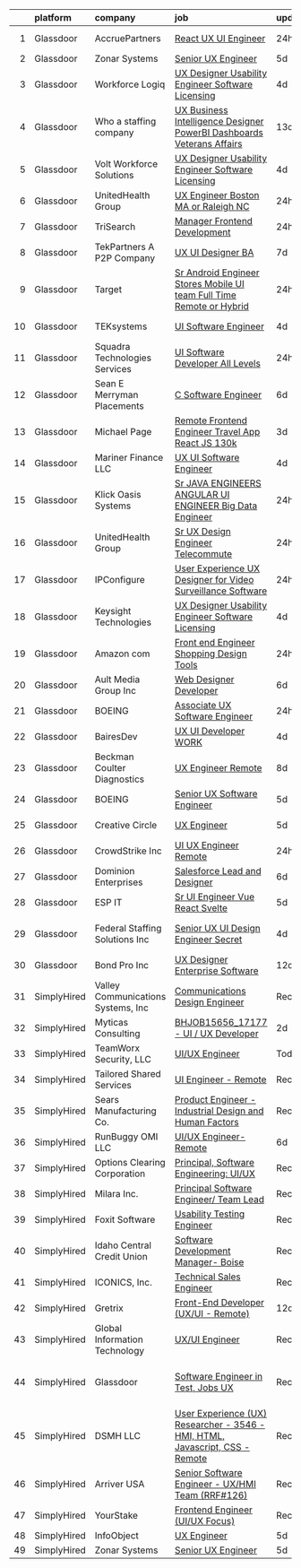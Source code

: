 

|    | platform    | company                            | job                                                                                                                                                                                                                                                                                                                                                                                                                                                                                                                                                                                                                                                                                                                                                                                                                                                                                                                                                                                                                                                                                                                                                                                                                                                                                                                                                                                                                                                                        | update_time   | location                       |
|---:|:------------|:-----------------------------------|:---------------------------------------------------------------------------------------------------------------------------------------------------------------------------------------------------------------------------------------------------------------------------------------------------------------------------------------------------------------------------------------------------------------------------------------------------------------------------------------------------------------------------------------------------------------------------------------------------------------------------------------------------------------------------------------------------------------------------------------------------------------------------------------------------------------------------------------------------------------------------------------------------------------------------------------------------------------------------------------------------------------------------------------------------------------------------------------------------------------------------------------------------------------------------------------------------------------------------------------------------------------------------------------------------------------------------------------------------------------------------------------------------------------------------------------------------------------------------|:--------------|:-------------------------------|
|  1 | Glassdoor   | AccruePartners                     | [React   UX UI Engineer](https://www.glassdoor.com/partner/jobListing.htm?pos=104&ao=1110586&s=58&guid=00000181d2485147b26e8cd9f1ae81bf&src=GD_JOB_AD&t=SR&vt=w&cs=1_b9f0f379&cb=1657090364141&jobListingId=1007985282563&cpc=8C58C94241DEAF58&jrtk=3-0-1g794gkcjk60k801-1g794gkcvihkm800-c7f2511d02a8e990--6NYlbfkN0Cmq1pj5Dwku4j-j-jMxiR3p8DjIx5wPgrGZP7N5_dynGcPrp9S6jFT9rQaxa2Xft6GUuy92D0CzLyqwDPCIVEje2pman4a1FmrxIlkiSNvD5sYMk1Txl9CvFzm87vXYu3MMUFbY4vvAJ398-MPCSxIQtg1p7Li_S655TY2QP1erEC1-xu9q1O7XFiqZKJJ8ZxpPXYflcLhwRHB5XeWq_0wK9jBnBEmXdtt4q0_ErK53KS4TLgx4Jl5szAvpkVrFOykUhe0KTMoHE_w4w0n8UakJCnIo4zXtqp6AQZJFvZFpTcWY572cfEioabOR74r6H45_AzHqlruyCRFu-6Pr-ekgAXy_BxTMz7-yQR6hOUCa-Vp9Gk1J950OSg8M8WNWTEv9UGs5nomEc71M4QqDR1V1lXwUandISTK0zyTERukBQuhDBtrHX1R9d8ehoECLigVYXOPwhvTleheLsPcxNeh5L91JezjFKs2ijfiU45ucj0f9CT85tuyknkVemI3J8dfn2O_9Mfp4w%3D%3D)                                                                                                                                                                                                                                                                                                                                                                                                                                                                                                                                                                                                   | 24h           | Charlotte, NC                  |
|  2 | Glassdoor   | Zonar Systems                      | [Senior UX Engineer](https://www.glassdoor.com/partner/jobListing.htm?pos=101&ao=1110586&s=58&guid=00000181d2485147b26e8cd9f1ae81bf&src=GD_JOB_AD&t=SR&vt=w&ea=1&cs=1_7ad87128&cb=1657090364140&jobListingId=1007975203958&cpc=BA0389DF0AA470B3&jrtk=3-0-1g794gkcjk60k801-1g794gkcvihkm800-8df7061e36efcb74--6NYlbfkN0Dd-xeNrvTnw9TZw2thXhmUPe8rQYLDJvUYVtRQ9e31VKpt_AXRJbTNczdkDH3FuvpM0KCTnu8be9UhVgYUPpdfc5Z1nsYAvUC8yfTrPxTGmbyOVJY4x9kJRTVMXnaQXUyECq5ybvJ0BaPXzhkGbwxd20UvF1FpDEFioWie4wB2ruHr04kNbnUnfxh6H2Pd1682fi-fMdzH2yd7s3qUC8oN5nmjFwv7XOfiEj0G60qfourGwmUglRtbv4FTkOkqVnts1QxzcCshXb1nLYYmKX7N-VcCDeCDhHzKzptXW9yhz60WAzpRIUmCmnt5XyIlW7eZBO9qfGZZ_sjMqM2IflTKSSJ7cLBFPM3K3yGVlMBUQlGwQJ6S6Jt2yJS0DD5T1u0bhHKXTV-x7inNpUD3-I6jv3146Buea6-Bz_fxD4LH3qVWCuKN7gGKGlRYF_ZHHng2VBIk-d_C7QRn1SYbuB_k5ZIp3NE0XqldzlY3GyPddINCa9WgAo_xsPDjap0alkLSKDXRfPSjrA%3D%3D)                                                                                                                                                                                                                                                                                                                                                                                                                                                                                                                                                                                                  | 5d            | Seattle, WA                    |
|  3 | Glassdoor   | Workforce Logiq                    | [UX Designer  Usability Engineer  Software Licensing ](https://www.glassdoor.com/partner/jobListing.htm?pos=124&ao=1110586&s=58&guid=00000181d2485147b26e8cd9f1ae81bf&src=GD_JOB_AD&t=SR&vt=w&cs=1_e872178a&cb=1657090364144&jobListingId=1007976463416&cpc=654405A9B1E0A9F5&jrtk=3-0-1g794gkcjk60k801-1g794gkcvihkm800-123a5045edd3c014--6NYlbfkN0BhgsxSwl5lo7QzTbtXQkwPrIx61OQPxpk1VFOKOTLj9cEu6ZwTgNE0TNWZoeC26IbYIO1gnZtPaffvGT2srgR_Grtn_WV8RI5LR6xiAWWCoE2V3mIW6eSEmxs1tC-jtiyTerK3-DGxJRFTHFKlMl6GfgGMWiXbRBLf1_e4sZ8vhQcQrW_Jgt7fEsaVjJ0abACnazCpA9ViTotQ35SbGCl61u2EnieXCDkhlikhjmSTaVqAa344G4w1BGQJ4rm2PkbcfaNjFNVt67aeFtg5L2FUpTHQVYBx0rlOK9VtYzIN07whB6eThubYpXvQtkHbRaIAMCIs1dJRqiGFeUYIxB9GUmw-mT8_atGzFMLZ8LxV-OVRMFToNl9JE03Ln0b0GcizOVuxOiRVuPFxSUgQrBHb_ABcrNd7jAxis7w14_-WJUMjebLmMTqSAwlOpM7Lh8LJ819uSK1noAmIODxVdFtmsUBFGtPyPAIRN59T6942eB93h9X-2UE8hE5VeW_kJ9GGkJIJuqkyOMsPfns7D2xmtJSFBZTQLGPF6HKAFsSg8sMC9uyunAti4bJHOc3_3-PbkB9T1pCgXhWinTBb4khvlMwq7bbFCtI20OB_4GXMNuvOPrUx4DfdkldRWuT8OZEvPPABaibwr2dLPSWdqAcuevOJAuOdb8r0BMV_MWQJlC_zPrbVd72Cy3UszUXgezg-6xqT2nhCOq85L3fH2fd-RTZs8ryfC_gh-4Pooq4jq3qW5EzqH82L)                                                                                                                                                                                                                                                                                                                                 | 4d            | California                     |
|  4 | Glassdoor   | Who    a staffing company          | [UX Business Intelligence Designer  PowerBI Dashboards    Veterans Affairs](https://www.glassdoor.com/partner/jobListing.htm?pos=126&ao=1110586&s=58&guid=00000181d2485147b26e8cd9f1ae81bf&src=GD_JOB_AD&t=SR&vt=w&ea=1&cs=1_a6403a6c&cb=1657090364144&jobListingId=1007957371701&cpc=6193B0C32834B022&jrtk=3-0-1g794gkcjk60k801-1g794gkcvihkm800-acb55621a247932b--6NYlbfkN0D8qe4D8speIWsVRs46h0m7IsudPd75aHHMzmLGJRCPyG-QMcvsiuXB6iu7s5abUKo0jjGWnmE987aW6ZMO3r4LdCGmJYSn4tbTK9DkTgkDTU5-wS5OsX2UlY4yfNhQkUXfNNreZNj8NOnLqnzbXXdAmBWUbTZHPRa1DAYDqDO74tasTuMec7s68fTLMX_s5ZR-XEzKHxvvDS7PnESwF4DobjRLwNKz7kRnJCLv0DM1dmor84zHmyzGj1av6R1PESUVC3Jc5E3kVz_VFE2gbfkLHxas-IoF3dizXyU2-LN7X_ASMu4dotSqIobI-k7-tmr4fxU7f20s4ooAG-4iEvRGY57LA0R2sQi587ZB00Xn1u_FqwuN5Xiy6V6tI8XrVaS_0RyXCt14ui95JPfwxWbmh6ormaUialhDYIW2FaWQjxRtj91GFAhUBAdlZJ1tvhFYe1PEtIHatqq66ad9VBlr35WmgBfXp5stg7zI3r2-Vi-4L21a77tAaWnl-gjef6L7S7z_V8weftpfUuq49RTtToGZqVQvsY9DKSa0Wv7GvZGLC5-9ZevEdy0XQiJ1BsbGsw0cVLxjUg%3D%3D)                                                                                                                                                                                                                                                                                                                                                                                                                                                                           | 13d           | Remote                         |
|  5 | Glassdoor   | Volt Workforce Solutions           | [UX Designer  Usability Engineer  Software Licensing ](https://www.glassdoor.com/partner/jobListing.htm?pos=109&ao=1110586&s=58&guid=00000181d2485147b26e8cd9f1ae81bf&src=GD_JOB_AD&t=SR&vt=w&ea=1&cs=1_3ecf2ed5&cb=1657090364142&jobListingId=1007977720238&cpc=FD56AAAF1899B499&jrtk=3-0-1g794gkcjk60k801-1g794gkcvihkm800-6c937fe9e4277a3a--6NYlbfkN0Dw5YS5k2p9urruc14icYN1MKKvJIN3Kd2XbyQRMSdz9Vq1-T5-D1XBb80TQ7sp5zb_0w011hpLMnHL26XyZDU6vGgeqfaPFVsKklkeD4cslw6LBIdHg8VX_CpAiS7s7WyEZzAXLK9skuWjnx6dnH3lAq0NwoQp8DDlv1kj7M8b2CwUBxLDxSsvp7uy575cpW3XZ7zFlFBRSh5EVndTyMq18gOSb1X09PSkGrcV3URNI-Lvnk5saJVLVedu0lMIE9or-J55wMeO3IuMNYfT95g1XgS5386lL_XpLB0wLZ-rdVpFH1L0kOyXujOByJa0bXZKbLPgC1S1uRehqEVUjmGclsDGsXj5e7e2-NEeaEK7HaHeFPm_DV6fY9jN9AxjrjqONEE1dEG7ABDe-_lE-WqP5LLICPN0o8ZTOjzF4y3FssbtoURQXFF8vcRS6RWuI_czd1Kr3imwyiz_COdyul14I9nyn4GzDQmvWVo7oRI1zIlZthOY-RHhQC13fqWarWx1ocky4_krMSVKZPnotr9-5FqJnjYH8u72n23CBMf9zCvEFEWX71wOQ83RkH5q6fBU1nWqllax4w%3D%3D)                                                                                                                                                                                                                                                                                                                                                                                                                                                                                                | 4d            | Santa Rosa, CA                 |
|  6 | Glassdoor   | UnitedHealth Group                 | [UX Engineer   Boston  MA or Raleigh  NC](https://www.glassdoor.com/partner/jobListing.htm?pos=112&ao=1110586&s=58&guid=00000181d2485147b26e8cd9f1ae81bf&src=GD_JOB_AD&t=SR&vt=w&cs=1_e2ebab05&cb=1657090364142&jobListingId=1007986078553&cpc=76BDADE3D6D9A820&jrtk=3-0-1g794gkcjk60k801-1g794gkcvihkm800-96a3e4432731edef--6NYlbfkN0C8O9VKdOj_1Zh75e9_CvYhSsWVxS1Pvi5WUWhsf4w7FIc3O6B0uG3ldAQAeoX1gooLp_iGJHRnoIn4vFQCfQeG62DhoTb8HYwnKyBqHZnOVsrJrjewO-HOrd-MECzcf3iBhDydJm3kafoRUWR-ANecHVnBKeKh28aF55hVklnaDkDl6Hi8AZDxbnA-gyaLLAs7aIKywKMpQdiGjq59OP_FD9MDj1_c-jQYEtfMCEJ72-iBkypLhbysld6Ho7j0ryQr8md5XuFdOw9mtBr0Dgb38iRcVY5rnAj4JRhxAh3ah8_A1XJh1OsvmMFDqMcapnsJhiuK6E2VwmKpCaGExYo-IvSd-TSD8VkpkPFPTK5UgP2fIUs92MPSd_Oa9EURORKsHZE03XXkRUVA9yLVi2kmmu41ueXspOurF15EGekAmg1PAmDsQXiy)                                                                                                                                                                                                                                                                                                                                                                                                                                                                                                                                                                                                                                                                              | 24h           | Raleigh, NC                    |
|  7 | Glassdoor   | TriSearch                          | [Manager  Frontend Development](https://www.glassdoor.com/partner/jobListing.htm?pos=122&ao=1110586&s=58&guid=00000181d2485147b26e8cd9f1ae81bf&src=GD_JOB_AD&t=SR&vt=w&ea=1&cs=1_07ab2514&cb=1657090364144&jobListingId=1007984822940&cpc=01657B10174A43CF&jrtk=3-0-1g794gkcjk60k801-1g794gkcvihkm800-492754aae4089348--6NYlbfkN0DJ41dufiW9-_d3VmOZHcpuez4e0Bu4X9T9KlT8_BkKDTCpIQbqk84Vut8YIlTyJcPYRhYYZTVSnhYokcCBMbDb1UeS1bY6c_C0S2mGEw8PiRwErzx2tAefkkIJpL7R-sqlxOT6HIRWKwxKOLsLpqDq-trySkdmRLJF0nLq4Do49U5KJPjzvITsiUs096modP4O64XuGnf-5cAXTnHJcO3oXeuibaUiy9_EmlqI46pT_qavB2-NjXlFo0wSn8KtYxxpwLdze7--_jwr6eAqPflFCU7TIZ9_NYGGfZpE9ShBy4-e9odUjvAPjW2A51uIfwBIoAqoQOUmy3YH5MkFUXfkt2zSHXSzKyJsrHnLMlm_QFJhFR3BrKTQZk8NLVRnL3Fr85Z1O_s53pD4HTWYIR0SjDp6LJz_hjpDJw4A4zKiwXjEwiqJvGKhFI9iB7hocNIzANrhuVG8KEDk6X9WAC7hiLbEVMT6Dxe4g5A82UCCkcp5gBau5TFrCauQN095nfm0f9xHNGu1JSccA5dV0VWw)                                                                                                                                                                                                                                                                                                                                                                                                                                                                                                                                                                                   | 24h           | Boston, MA                     |
|  8 | Glassdoor   | TekPartners  A P2P Company         | [UX UI Designer   BA](https://www.glassdoor.com/partner/jobListing.htm?pos=115&ao=1110586&s=58&guid=00000181d2485147b26e8cd9f1ae81bf&src=GD_JOB_AD&t=SR&vt=w&cs=1_538198a3&cb=1657090364142&jobListingId=1007969782438&cpc=8CDBB1EC89CF7160&jrtk=3-0-1g794gkcjk60k801-1g794gkcvihkm800-3c73c52c3c9d1282--6NYlbfkN0CHpOIvs3qZo8sagDiUAvu-_P6y0GixwKP-GGMf9GPFgSJVyD2MhSflgp2YKPjroEFJharFx8uLVFB6FoNwNTiC56gg-CLzh7V7-xSgojA3RqQ1CdeCQqEFFO7kWNppGryEwSOjrvYYRxq-WW_cxrMJy42NSXJL2ZCkvjUDKcbrMm_OPFy1JiBLJxdJh5q9nNmntlZ4-UgUlxDP7bN_T5qzSI-_Fl1K-f7OIqP0ltLKRJfht6QpLWCHiGlr-zCntpRZBbOmJma_WYaksMNw9cX2wd_rdAqOaKYT1ynbsjFfTvUo3wJTxjV-ukeuRyNlC25rz3KqOlt2dduITgNWf8_WMQeKS2bv-AkbcldIkPl4eqx_5Rvzba9Nz_aX5s-7oZzSnR5vJ_Z0FJdty2rtFnx8KIjwN2OniyFjSO0uUnca6BN8Bm3ZSd3BpNA3ai9C6hlwKKnSHXSPPU4ZICOuYLl8wC0J4j7W_q7Y-O2noTfBjOhQS436sFmYH7VjkdVe1MwNx_uAKC7lBJPjZHmBJnhpJiQ6zBc3wM2EQmcVTqNCirxBhn_5HEIGB5Ks9ER3AfHodXbW3vbZhXnFJZ9-rG2WprWDvF06qhXfOhU-_uN8SCYFIkBVxJ55MpirryABx1WdAtBBldUUdgzvf3VF6zMnUBC9E24Zra2Tgjw1fS8IVA132aXT-AkIWZeqIN0DZaostE478vNQVUD6QsMZ6MyCXn8C82YI8WPcV2kJAWL3rx4mJhaic0oUzV2kUJZYxQUMoBgFnwhL2YCs976M1-UlMpi9XpqXi2o8wi-VC7v41NV9C6ZRF1-THHrQEu09cT5JYhQqi77fbUKpCv1ybenia1EmpZyICXHONjBYs3slTjDmuIePa8IUY9c2H6MNdrU%3D)                                                                                                                                                                                                                    | 7d            | Remote                         |
|  9 | Glassdoor   | Target                             | [Sr  Android Engineer   Stores Mobile UI team  Full Time Remote or Hybrid ](https://www.glassdoor.com/partner/jobListing.htm?pos=117&ao=1110586&s=58&guid=00000181d2485147b26e8cd9f1ae81bf&src=GD_JOB_AD&t=SR&vt=w&cs=1_f1ec8c00&cb=1657090364143&jobListingId=1007986138039&cpc=9EDA28EADF1DF7F0&jrtk=3-0-1g794gkcjk60k801-1g794gkcvihkm800-a1902b11af361d67--6NYlbfkN0AgONBeCfCTVljpwzR96jFX3mtyFC--n153CYnqiKkqIX_9jcboxCHu9xR05732QjmE45bk-RJut0IseV4HP2S9RB9_mAUTUJj5GJGakC0nSE0Hg4uJbT2s8l6Ctyp31am3ZwT2UP6XCYMFULOWvXYUtYBCPVh1Gdm-glibAaesOKF52HGCN9KsQ0suny6kLbdGEHdTmNs-oBCZKTbwcXnIbp2nbjvo2bfuYVi6tzQRxO5U10i1PoOe_kb2wpNz7FAL3pH66AWgA79vCe7oIWoq_k2cvorcKxU5E9prBxF0nJq3d0fZP3hx6KW4JDDvqWxPaTSgkTeMU8q8_PLYIIqBrebd84KS8xLfVVhPswyw6fXNA13CjchiT6kTCZwTBo8Vnyk_nZzCGTNKxnvwgkmACeL5MBe-tO7gR_4m9_XZ0G-yp-pphryqcPO__e2R2JA%3D)                                                                                                                                                                                                                                                                                                                                                                                                                                                                                                                                                                                                                              | 24h           | Brooklyn Park, MN              |
| 10 | Glassdoor   | TEKsystems                         | [UI Software Engineer](https://www.glassdoor.com/partner/jobListing.htm?pos=128&ao=1110586&s=58&guid=00000181d2485147b26e8cd9f1ae81bf&src=GD_JOB_AD&t=SR&vt=w&cs=1_289f5d2a&cb=1657090364144&jobListingId=1007978210992&cpc=C63BD00756FD6F58&jrtk=3-0-1g794gkcjk60k801-1g794gkcvihkm800-cfaba64dbddfcacc--6NYlbfkN0AuKz8EBO1xHDEL7V2YF9xF3dC_I9B9i-Zw2Jh8clPMK9BxhHDJszxSyW718EipT5N6IOkbylVRsBda_SIPR1qhnkF-p8RgY4uK763kMNDVq2moLPD4zcDFxRWHapTbX8aSdZ67Bn9ZBZQLrDjl2TLpQdljzsOBFTRnu8Qb0QjtX2KQ20E3YJYPd0VBNl61u9IoCoE5_8z0oo_733lWM48Nktt6r0MOKNWMrsz89htRg2Z3VTGMQrXNR596EQPQKutPW5PINOODl9tY0fMcrmGit4t6F7mVlVtNuE0HjSKAq7KOQALa6ilTvN00q-3Lafn5iEw3W7AfQTGtEIj72yxU2bX7xbQhl9Mo8_-T4ZjLDPb_dXtS8r7smImsKGhlVRnz9Bj5LcyI7G8i4CEMKwPTsA70m86RFsLCna7zqPXjFFbnlkZdpMA89D0l8aWExvzKHzRCCwWbqPtGX4tiIMGv4ExBp4p68Zq0h4y-O_WIJp79l29-ugKAVuNtO5In6U3NobBecE-ZwzUFuS9nFB096iiHYc74w2TIVM924mNEJ8oSAN1DcGKANz5CXzYTp8O9qTQc6jQYKIzn5tBS8bQuZrfPWwcH8bjNiGRO9ybmLVN3Tq17ImFsnRYRWeC8drBleupOJrx6F_JFs7vysj7Be9xlgUP6w99qd4UjYT2RbFNdDTBgLLF4unaQK0exEFCtyyz3_DbCKtt-Tpy6AETP36ZovaQgq_Y_yU6joZ7tUkrEIXRj-UaBU6nlFprhs-CUJ6mp5oPHmuHqZOTbyeW7dN26ebKYYHc-pFFLwCyPAKwDShUIM35--KeptCcMPVaEuDvnxvlTD9l3zcsVAhmVFmhDzh5vLTQmN-YSPBs1KSiQR6BEnD0d08qph8v0DJc7GRbJzV_pTTbyHfl-8YnFUOGSCJiD6C9GJNT7IoPr3yOwFPeFgULWe8udo2IWdSBoKFw453xIzQ%3D%3D)                                                                                                                                     | 4d            | Ann Arbor, MI                  |
| 11 | Glassdoor   | Squadra Technologies Services      | [UI  Software Developer All Levels](https://www.glassdoor.com/partner/jobListing.htm?pos=125&ao=1110586&s=58&guid=00000181d2485147b26e8cd9f1ae81bf&src=GD_JOB_AD&t=SR&vt=w&ea=1&cs=1_9da202a7&cb=1657090364144&jobListingId=1007984835232&cpc=B076152010A3B66C&jrtk=3-0-1g794gkcjk60k801-1g794gkcvihkm800-e811dbf00e5ba4bb--6NYlbfkN0CI2D2WBf5KCAKm8AdZUtusvf22ZEvDfdwV7TPiZlfqI7iNOkFBBtJUL02K3EeupYBqSCEBoi0FnwSKg8wCxvQWTJ4tKVkjpBUUsuyK_XsRAZt9rGjO3nLhNnz8z_uuEkdhKuO6hb1hq_qtYKrqY-6EabSz6moGXWIwLj-pzQf36p4WOqMVtnA8JOQyu_HHFiEh4_Jq6fSoGUrozbMFUEwaUbrdVicdVkxlA1WRYEqqIqFa8LdUOQJmNO7HvHdLtGMsy4SuwIRT4EO7YCmxOyRxbWlZYf55U_Vrxs4prUYuBFoZjFacnvjvTHSzqjyNfj0cwp7FqdvJUtQqDL-XdztlMwKO_DCsfT0Sv5YhCLU6mL_KHMDgzOvLTVOaMSVgSM4rk4cS63CRxk0gaG7HdJLv6opBIvQp8yvxEkiW3eAn9MYNQDiBhkC9Hg1RpMbRCHoyjqTslJzVvXqatURt0X3UW0t7K0ri0qCiXQulRaVrEzjGsbjQxcI68pGKoI9XluQ%3D)                                                                                                                                                                                                                                                                                                                                                                                                                                                                                                                                                                                                 | 24h           | Remote                         |
| 12 | Glassdoor   | Sean E  Merryman Placements        | [C   Software Engineer](https://www.glassdoor.com/partner/jobListing.htm?pos=127&ao=1110586&s=58&guid=00000181d2485147b26e8cd9f1ae81bf&src=GD_JOB_AD&t=SR&vt=w&ea=1&cs=1_3fef1f3f&cb=1657090364144&jobListingId=1007970491424&cpc=32EE424DE2B657EB&jrtk=3-0-1g794gkcjk60k801-1g794gkcvihkm800-ffe5791e1fbf9d8b--6NYlbfkN0BulUYP0VXvka74vK-gchix3kDHo4BwjONfZ3bhUXFKQIObtg_Ir16ssJS0M2MspN0xRFsNxgHLq_J-TZ1XcYPGDwNTqmDVG7FEAW3jPDfjm7kPublV5m36vmC4Y3v3x0L-ACoo2Bd2jPNTis68IcL2bxfX_TB6lhFr6Q-ZGXKiXdacUuIDrGa08E8ppiFdt1Mc_rKpAjq2BH3tzrPWHvaqOb7AmRqZXEpTsUUSpErAl_JAWw5WkrBxpWKqApt2vE1h-oE7wIs5aQwmSdgr4WQIUUeoCV0b3gpWpWtEsGSVsRLeEMe7As690jHkqQFGCU5Ya3v-xX9_a44tzs45BCd3ljJFRfWp0abtINFSvm0aTY8aB-TaYWf0vC6LO5GnNR1z4ac_oulA0RPCLcamr_bUt_sisRLdZLAk0tQeI5nJLSXiX9y4E3jYN2e-Va5xGbNgGVdSRFwujJyH-4VXM3Au-r38MEz34u01JIP1bePvWTj3U7j9SX7b)                                                                                                                                                                                                                                                                                                                                                                                                                                                                                                                                                                                                                           | 6d            | McLean, VA                     |
| 13 | Glassdoor   | Michael Page                       | [Remote Frontend Engineer   Travel App   React JS    130k](https://www.glassdoor.com/partner/jobListing.htm?pos=130&ao=1110586&s=58&guid=00000181d2485147b26e8cd9f1ae81bf&src=GD_JOB_AD&t=SR&vt=w&cs=1_8ef0d381&cb=1657090364144&jobListingId=1007978392618&cpc=1CBFC3E34E2A31FF&jrtk=3-0-1g794gkcjk60k801-1g794gkcvihkm800-259e370233ad0c53--6NYlbfkN0BR3ykMnr3Vw97HK5IC0i9Uo32NXohanwqRY-CI8z69bl4xOa6Yve6w6NlWd53uNOc4yNQxHyE30jHKcHI8T2EoxYr_1xzlVxYFKGPeZ7P2kwzFHH_R28KiLeWpIq5hzB_iUWWVkwtAv7xBrTIjmRzAN6bb0aNvBZYfVhEs9EE9m2p7ejHpyUBxhAz38lcCO11Zsg1s3_5wvZx4MrQn_lsX5wiOgrxWYtv9xphO_XxOP1XA5pTJyM_3nGdSjF4-5yQa_Vs4vlK2nUsu9zSNee0QAFL7-Fo3cEyjA7G2vUNMg3a5E5iecpxpDjGzWF_3zT2qtnR4dIDG-LKqD9G5rHJlyKYZ4thtXGrnNQsnICMgm7wMfUPl5G3u2YP0FlmlH06geTJcwlDZ--Tqi1C-bQpd6tA1Qu6DP-iI3EHlU0VB9pTzS3tTZAEkcu4SqToMW-U6dRLPzN_9i2fzcZLT5iTrkZfKfJfgfuyKPKVAcD8o2DKGIJHcJ3nWXuC90rhD5980ITsbOKA1oszrbHYaZMrTAlOA3_UJXjYufrP8tJhrWCx3qIS_U3HSuLXXVmNV7iebPFsBkYYfY-OlQNw3VLZmzHmELsWOrYMDaocpwQyfUaUSQTZIbCBWD4eiDNXgvyEnPO84JAayvaCBqw1YHAKEUgPVX44g_y4q5Z30x6oAweD4P_2qD84x031hgRQUxQ33bcdNwsm5acY9C3ht0Q47IGuBMSKN6cFW3bh88cgHpuRXAT1pDjIqt7Oy0TbCj3VfKBvyFAGTa6ZGbgh5PnUfHRcCHA6ufGmj3J7lE4vMlXj9N-ABjHa36qo7yGwkArU3wHPamlPEo9ftM_LgCuNFdqsHNF1zySUdFIQzgpsdbdo5NjzwoAlRa42YTNyy3VEcMKTktlz3qL4_szs78sexbPoVGxmmBKh6-9fCaf6EnNDpCX23c9T2iHrZEkniQI2a6PS8-nYKVZ-PZChxoI6U_ixf164qQWOBHRwpXuBMu_7vdha31-bzMDQbjlok8RyeomUJCnifGfT4dm2iK3Nu_enBwBqlPjckGTERw7LD6w%3D%3D) | 3d            | Providence, RI                 |
| 14 | Glassdoor   | Mariner Finance  LLC               | [UX UI Software Engineer](https://www.glassdoor.com/partner/jobListing.htm?pos=108&ao=1110586&s=58&guid=00000181d2485147b26e8cd9f1ae81bf&src=GD_JOB_AD&t=SR&vt=w&ea=1&cs=1_667e7b6f&cb=1657090364142&jobListingId=1007977299940&cpc=C17E88BEEFAF6676&jrtk=3-0-1g794gkcjk60k801-1g794gkcvihkm800-4ed103ad4145c6ce--6NYlbfkN0CRXJaX_ETJGlwN1sk8fjXo5yVXRvSeounu7t0bSIDpPoi8HR3n8jkwe9kDAt425NC0R3RFqOMsbVNXBY-Nde4WNEi39do2qVtcl5HnCf3ZiCe6iI8DcY3btsY3BHRrPZQ66UoP6YdkUO2FURnU_Hcv7AhAVYPOpSTUy2PDXYsL8Neqk-ASRKctSgHym9VNKIq6OtJQZdH5CuLjQlgqEenEmQRZnCub0yEoU2RrO6CQ1mHEdBWu-rCDyvUlLKOFCTxZ9j33zWemJI2wb6mZK4dSTMpuGYuIUdWwpB24YaW82rGVQkJISoHMZmoHrMFFeVuD2mZB_IVOluiSBcCdCSINbK4nO_MIN6wu6hM_oTit9kNOcEwCIUpV3xtgSvuPLGoWr93cZX4qb4xAZIUfyu0ikF-_nkF3zNLBuNXrU_58ZRx-Z-FIE0VgHpAM3dzSbpT-m8Q27LjWAmfAPJJSGKBbhPet5k_DACFs-1rbzoukbNnB1gaFRMWGw6oIY1m6wmHahm7ls8aOj3FUoMKaKqaf08se_GqyvZI2e-BUTVNowufjrdN4-YwlYM4w0_u0RdZYTN-LSTXQ3nsw464ooTCqLsLBx8Mo4eCrP-UdH7YEZ3TQDN0jjVGcZeV2C3W6gIE%3D)                                                                                                                                                                                                                                                                                                                                                                                                                                                                           | 4d            | Nottingham, MD                 |
| 15 | Glassdoor   | Klick Oasis Systems                | [Sr  JAVA ENGINEERS   ANGULAR UI ENGINEER   Big Data Engineer](https://www.glassdoor.com/partner/jobListing.htm?pos=113&ao=1110586&s=58&guid=00000181d2485147b26e8cd9f1ae81bf&src=GD_JOB_AD&t=SR&vt=w&ea=1&cs=1_22624fb4&cb=1657090364142&jobListingId=1007985116855&cpc=71D4EE06E32D485A&jrtk=3-0-1g794gkcjk60k801-1g794gkcvihkm800-f03ad8a499b329ab--6NYlbfkN0D4nuovUOU2dPryPr7-xanE7ZFWASvaSyNm3BqXIbrO0gjewkaEnSqYb8FpImvB5z33uAq1_3lLpmfgC7uvuQjj5v2UYaNewDYInVkp9RNWqE_EkCnus9UL3X9kx8jdDdCNmWrIQKqDqIrvGrbx74gQZoWrlA7IkakL2vbNhcH9ASyZhcgfErb8lJd1i-TFhBnu9CcjQJdSjsBBtBwQnpkLeXh0Knd6-wxzmB-oTKZG3tuEyBST-l--MNHf4MNcG4eIogeY2Vh2wQSpHZqL7UnxUq1cGfNFLluRUbNSH52WihhvMNrn2tIWys6mZQN4Pwn4wK9wJMOJsfsqDIH2CoGx1jgPGtl23urvBoIVcO2MgcyxoPBZMKc3VXvGG_4KB9wbsveApxJpPa_OHDKKVH5w5bm7psknmQfGOIcXi-Z-cQLxZoWM9gxTEK8q0P1O4nHTBku4d1Dw5r9AjR6mE41awuAyjaAhi8kp80fXTtfrgjQ6yAn7INvOqauw3f-AiQqwfSYf70v_sw%3D%3D)                                                                                                                                                                                                                                                                                                                                                                                                                                                                                                                                                        | 24h           | Remote                         |
| 16 | Glassdoor   | UnitedHealth Group                 | [Sr UX Design Engineer   Telecommute](https://www.glassdoor.com/partner/jobListing.htm?pos=116&ao=1110586&s=58&guid=00000181d2485147b26e8cd9f1ae81bf&src=GD_JOB_AD&t=SR&vt=w&cs=1_16960cfe&cb=1657090364143&jobListingId=1007986078677&cpc=C63BD00756FD6F58&jrtk=3-0-1g794gkcjk60k801-1g794gkcvihkm800-a1f25cc51083af41--6NYlbfkN0C8O9VKdOj_1Zh75e9_CvYhSsWVxS1Pvi5WUWhsf4w7FIc3O6B0uG3ldAQAeoX1gooLp_iGJHRnoPRHU9t1tCPufVVVqz-WPVemkqsPCBIji02gRcn8jW5OhcYTNj6NUI53ijT-rGGgUdqbXfZL3NQPEyFlnSRrDyObKWfdtGkvnW52ZZEihrs2yE93YLghU_lgXaNnw7okG6xZgaKa0K4ceBSGAcJRHXPTcuxg5tiLtBGhphXfJj4Jt5vCfb4x1ks768BCVgBKzqzWlEBXqDBXQBSBgXodCcKuRzNYBEex_cBKZVRrpoKR8WsIBs0KDRGLCz4L5HAqQ1NIRXk_bQJdOgjm-IXkfG8GCmpaHfHRC4M2j4OkM4DoB6pF2OX85GN77XFrHn9Dtm-HlcqtEXWfTvDqoRGQ-abnIOu3cBgweyDbcppxFFRW)                                                                                                                                                                                                                                                                                                                                                                                                                                                                                                                                                                                                                                                                                  | 24h           | Eden Prairie, MN               |
| 17 | Glassdoor   | IPConfigure                        | [User Experience  UX  Designer for Video Surveillance Software](https://www.glassdoor.com/partner/jobListing.htm?pos=118&ao=1110586&s=58&guid=00000181d2485147b26e8cd9f1ae81bf&src=GD_JOB_AD&t=SR&vt=w&ea=1&cs=1_cf279334&cb=1657090364143&jobListingId=1007986266686&cpc=CBEBA1A9D941894A&jrtk=3-0-1g794gkcjk60k801-1g794gkcvihkm800-74f5afc316484bcd--6NYlbfkN0D5TH1cvR19WCv_kp7cXqXAVnf87WFAkeaSyjqmQkwMLMmrEjFW_tW_vpbvn8dlwPVmZDlUI7Lg69M8uSubKPzJWw-ayVviVC3NB3vrlnLeyjKimkCNdLqDG5NiK_7xceaPq8ZFGXs5fXpqzliRxttPt40G97s38bhUkt-QppaVxOz6RL5NbZAdRlTl-hBA9Rb7x8tCym-WlxugRBWpwOHyYAraaol9TtcFlMM6rOL3PCwF-K4z8EEGC9fFxnx1VgQzHsXwlManYEMYTY6xymF8VbjyOwGJjFTj1iDTHP5gbmKgCbLE2nxDFSGNFPesFOS4DWwGtcO3d6pySrtm0qPaSi0NP-dK0TSRgh7CjEjmPg3vtstWcsv2BvuLf0FP5YyZQfPNPJ3JllN2vqcG2TEbLkllfanVHYPZ_9I_D4J6XbSW6tVQ-UDXpnqQXAvzNBSc1FIrSk9uatW0BkFs6XN5_jacmJc55uCP_G6u_XPEJWOujzf13PUv5nkx5NX-MKB45SWHNnYEhIFLSfk3pS6UGihbt-XmsdoBwboIVm6q7oKCxSaZI8fmfQxw6fCXsNPgTeWUORz36A%3D%3D)                                                                                                                                                                                                                                                                                                                                                                                                                                                                                       | 24h           | Norfolk, VA                    |
| 18 | Glassdoor   | Keysight Technologies              | [UX Designer  Usability Engineer  Software Licensing ](https://www.glassdoor.com/partner/jobListing.htm?pos=129&ao=1110586&s=58&guid=00000181d2485147b26e8cd9f1ae81bf&src=GD_JOB_AD&t=SR&vt=w&cs=1_2fe96777&cb=1657090364144&jobListingId=1007976463431&cpc=F41FEAB56D215062&jrtk=3-0-1g794gkcjk60k801-1g794gkcvihkm800-136eafd85234d708--6NYlbfkN0BhgsxSwl5lo7QzTbtXQkwPrIx61OQPxpk1VFOKOTLj9cEu6ZwTgNE0TNWZoeC26IbYIO1gnZtPaWgjuHN56nN90MqPQc5dKPrGJUciUh9Ci7j7_oVqXDS60WGZGHPqnNOdTpw-cffvcSmW5lX1d41IHKZ7uhTIRjYPKZwgK3kf0TFwnXG3zXUwqa8WEHH2c2v6TaeKI0vr_DkB4Ni2qfhVzdolZgwZkB_wZxre7rUHF-XC0rA-DWUHS_BJAZaphKUF8_Hboaq3xbrvZKt4W-sFm6F321A95Qm5AD2ydH4tsuCqgsdVykVvK8PYLvK-Hod_xLVyRH9gCRi0EQh2F6wOYs4phfHEre8ZMRgR465a4cPa1FDRmyDCHQ-v9drAltS2iii4enlPJdgSGvtjx1HQQ-zRjL4m_0WL-RLUd14PUxBtNGAJ-eKcHe6roZ7AfO6CS-nfh71u8SOnruDjXHN2WyHzHUwP-iVZ_HrhDbewNt0PdX_S7Gqfe8MguQjI23TvLHSqiNUmYVwEPjjYEe_TS668YT2uIepNYuYAzNbXJ3Kj1nhy2LivEQPB3QhaGxgYi0P7ySg_vWEbuHmoYgijehsMIi49_UwDPYavBhTa3Nv2pV4PPxtztCI-Q-QdQuZVeV5tpXzPdUPS4df2c9kCrHMtQPFALfJpMUA0C7b_KUHWSJZWSJxOpDwHrmWO5iuHA8B_USx1FhgvYhqiOKIIdtuaaprRWC_nT0F7cky1pA%3D%3D)                                                                                                                                                                                                                                                                                                                                     | 4d            | California                     |
| 19 | Glassdoor   | Amazon com                         | [Front end Engineer  Shopping Design Tools](https://www.glassdoor.com/partner/jobListing.htm?pos=121&ao=1110586&s=58&guid=00000181d2485147b26e8cd9f1ae81bf&src=GD_JOB_AD&t=SR&vt=w&cs=1_fd00076b&cb=1657090364143&jobListingId=1007985569497&cpc=42BEC95245890617&jrtk=3-0-1g794gkcjk60k801-1g794gkcvihkm800-91b9eaa8f2307990--6NYlbfkN0CKJOvZ2V5IrJ1cL6f27LnM8XR4tisTi-a8V3t-dR9dwsgFRvlGUQc2Ve2CGI8d6VMndleObF1HGErMc6NXuIaw4ylhPIbZ6LnlF4kMcBQbFRxG3FiNSSD0KB1p5P_NyFvVOLck7ue-fFtGG0MJr7V5YfQlD6Lq0MpKuJscW6-Q9JOfri6WlCeje2yM9Xnxuw1TpKpF-Apjb3OoZuwts-N8w-BBgQOxU-65jMDaZQtUMFBiq7m-1R3tSLcypMC5Jc7k5a7YhaDm6Bl5ThPOTKJZCD9wO2QiynUzYdi6hMhVu1bNt1xG9Q3LNk1EYs-svCTZ_fQd2B9_1cdrFiLr7T0_xav--8KqreJ3IPojNw63KsjyYdx8JZ8U8Sck3saMOATuu30iRrS45k1pzEe_Wdhd4FrxV3ZqV__e_qxnt9RFuk2B4yQWjGC6)                                                                                                                                                                                                                                                                                                                                                                                                                                                                                                                                                                                                                                                                            | 24h           | Seattle, WA                    |
| 20 | Glassdoor   | Ault Media Group  Inc              | [Web Designer Developer](https://www.glassdoor.com/partner/jobListing.htm?pos=123&ao=1110586&s=58&guid=00000181d2485147b26e8cd9f1ae81bf&src=GD_JOB_AD&t=SR&vt=w&ea=1&cs=1_cdab0057&cb=1657090364144&jobListingId=1007971209437&cpc=1CBFC3E34E2A31FF&jrtk=3-0-1g794gkcjk60k801-1g794gkcvihkm800-15d0024a41076919--6NYlbfkN0DWtRa9NJfjQIs4MWRRqD4F41esfMsK79cV24t80VXfzUKS46AXk09jx4YiJuz60CB9eaJIJ84EIGjfY63FMWHNwYVpioUX5sT8ZtAev9yfSuAU7ZN8eLktaO8qeWLBMjE3Gx2XRNOQgYLafgNRvlOz8zSfKLO9_nVU5y_8xVz1BAX2G-xhBUGsWfrNYmz2X7MvOlItPeGe6suj5bz0PqezjH1CM7TQQW45K8rOGd9d5n2WAj7KLhWz_gcC_LImvJPfZSCJ_Fm9tvErYDFf5dVsXeobki5zIRsjbYXS465t2zvS8i0mjRrC4EqdB0_j3yKREJZMXIfH5iYB7E6-V5Po9fMYkSRDBmc7EroIq3l0G9mo7ZtcTKq-g5EWZkWM_tjkb0s3TWpgb6YhNDDF4wLLgnFq_DKwXLwKDVy9kU855K-CVDsQ5FUMeXN9P9tpVve9Mr_4nck7HIrmXkLEY3hCyXHRmfzmyIOX8GR2eU7GgbcH12CMUEfxScOugOxmn_4%3D)                                                                                                                                                                                                                                                                                                                                                                                                                                                                                                                                                                                                            | 6d            | Remote                         |
| 21 | Glassdoor   | BOEING                             | [Associate UX Software Engineer](https://www.glassdoor.com/partner/jobListing.htm?pos=105&ao=1110586&s=58&guid=00000181d2485147b26e8cd9f1ae81bf&src=GD_JOB_AD&t=SR&vt=w&cs=1_4a293dc0&cb=1657090364141&jobListingId=1007984843280&cpc=619322B613A5457C&jrtk=3-0-1g794gkcjk60k801-1g794gkcvihkm800-46bdca7d06cff683--6NYlbfkN0BddK4H-tsabPiX3BvkwhvbvP4OkLNzlRX6egXJy9Hb11ERhvpR4KXHN3-YJ1CHJCLxs6N4DaK8lbt9IlK4wtAqK_sxzbLdjJ1FXdJHqZmXpCXYwULlmunc0MmDEOlvxyA7oZfklu5eSuT-KeyurlNI-fkECtI20XFsF0AoLImshdCJv15mHxIBg9Mdyw_vfgqSsbkPQCE5UNbCL4GOhgLV-GE4ZLHK8yxKIBAru_aKPeQ9kVv6VetouphROTaky06pGV5Jth7gVNJSobsrl7r-i9rpgbPytrev2jWtbQpbAm8Jf3K6hmPnaJaNtLrTKq8yrfaD7xx1_Hl25pdeIukkDWTMaO0wh0SHrFUIXumJCs8YI9u7x0ZiNKhJkYPS98dBkpLW9rp7ZeOOCNWHiVaoMAXKUD1G4ZVe9uEiYQu4LQbQptRbmQbYtfxotTAUVG0%3D)                                                                                                                                                                                                                                                                                                                                                                                                                                                                                                                                                                                                                                                                         | 24h           | Berkeley, MO                   |
| 22 | Glassdoor   | BairesDev                          | [UX UI Developer WORK](https://www.glassdoor.com/partner/jobListing.htm?pos=120&ao=1110586&s=58&guid=00000181d2485147b26e8cd9f1ae81bf&src=GD_JOB_AD&t=SR&vt=w&cs=1_8cd1f195&cb=1657090364143&jobListingId=1007976973474&cpc=8795CF9063CD573D&jrtk=3-0-1g794gkcjk60k801-1g794gkcvihkm800-1121d6b3f62d0afd--6NYlbfkN0BfEGkshao4EhrCCf7LYqKO8VNtf9vkQrewuI3DmTR_-FNjQOZq6FDCm1wcPTrdsPeLD4KSjDNPHHuW3mfDkpZ_7A-1Am9oZ8_E-IZf_uQpGrEemU-59oJPy2OPaNsbrhcGzRCwq34QdDNY0xaw_BC0_-K4dEZy6OovKGTrs44ANbN6L7MJ7gajEtzBZM3NtoM3uLz5hrOz7sjvVB-dwpg4_8tqUBxPK1bgopvbuQMHrACKi_6oO3xKjbll-vDFzz4hr1OsvzdqM4g-K7SaSg3DATmAPLlneka5JO81x8YcbdufkbK8Yt9fJHImfFdrImhq7U0RYQJrdNpnwvq9NmdN5QmrBxdLUndR99xF1zyNTJmtjV6OnrdKuGpnPbyT7FQ8DNPqFnlkISYf5gh9B_ZXpMLkpOcHil0Pi9fMoUmMjRkZWTdYYVJSQidtnYX8rOscmBvQOBmxvOPtN59-o4M6BCfjMQ-PJMQQb5-Na4MkcICUb6o3eRS2iBVncQuEklPjWL3ZkVyqL9E70O45U1kOKFx3tWxRtt66LQXnKzqniuZHzM346Gz4pf7tsq9d-SABmoPm9YL9g36R6C8Or0DY)                                                                                                                                                                                                                                                                                                                                                                                                                                                                                                                                 | 4d            | Los Angeles, CA                |
| 23 | Glassdoor   | Beckman Coulter Diagnostics        | [UX Engineer   Remote](https://www.glassdoor.com/partner/jobListing.htm?pos=106&ao=1110586&s=58&guid=00000181d2485147b26e8cd9f1ae81bf&src=GD_JOB_AD&t=SR&vt=w&cs=1_59c8ee00&cb=1657090364141&jobListingId=1007966348865&cpc=608BEFD8E68346F1&jrtk=3-0-1g794gkcjk60k801-1g794gkcvihkm800-69e1767f855de534--6NYlbfkN0BKTnjA2-Drk_oVzlm0wm28KKepnRl48ruy7KcpALSp4YBrMG9vcWWApU_oYO9UIaK8ifPWtneDMZ5UwfRn4mLOKdNnpNZWxsCN6BSLjWdNPSwA2tBQOEP_wGzAxBu7aokVfA0eSiJZbEq4Yr1h8fCBvlSqzuyT-OgjmDizrkgzJJL4_V3MPQW7FZlxpG8Dj3Y05HDXybQmZJ3gdBd10LHXNWWEl3wc8-O8lbDzxf-o44Kdwq3iSaNobaHO9tqmsbnb6CZ-avYtY5y9h4Jik1E_NolxM-ClOFoqdxZ3csSCg5fTVtPB5lbd07gAc6HewwbxKeoc6FuEpsN4mDQ9AP0QZXfaMa7jhnkkfhVLewT7cKrb72qDSUm4sTbNmGs8lt4FzMhbVEI66eydWHmwtXJLKSPti48SGqcL4fUFPJAWwANcaOXzIJA8xsELnQW2jfWWeB6PAQDYGPjC_eOMX10MhG1rxR1meg8hcfcVg95aEH2L4sqbuuR36CkSIagUmxJnI9i1_atGVOkQZ3oPed_p01cK4FpasExhxP-kZiBevlI9rhiMEqXQ5xTBpJY9U_WGTg0B5eRf-mpEDEH9ch0w7hs-wEw9lPvkT2Zmev8DrXXHiXZS-YtoY-XNmHb_QzPqHQR4fPDpCrh9m5Z40Zf-7oKsPUHrcyij_7K3e5FXVGEfvgPWvS7NO0dFzB44k4w3YoWBGjjNNRcZIH1pj8SPPnQ7B7Fw5HucboPXe5RSSpV975DhH8fjIOVy78nkQ2_tWewNeE9YOhgFF6AXvUKIxQwDkcJjIOj1kmJZ-hy4UwGHEVSyZs4O_OgFLRa0ZSJOdc5-yyF7CPEge2G7bQu2gUJllzqA2mB9KhRbw-RGhFvENYu4ObUvSAt4o8NVNPD90LT4t8tsVH7kYbhGsoHVOfkoaDxgMB9AUOsJUhgodjAJ8not-j_ULvr8mQAkgWgVm5QIaUvxWg%3D%3D)                                                                                                                                     | 8d            | Miami, FL                      |
| 24 | Glassdoor   | BOEING                             | [Senior UX Software Engineer](https://www.glassdoor.com/partner/jobListing.htm?pos=110&ao=1110586&s=58&guid=00000181d2485147b26e8cd9f1ae81bf&src=GD_JOB_AD&t=SR&vt=w&cs=1_47732a33&cb=1657090364142&jobListingId=1007973818221&cpc=AA7790897323AD50&jrtk=3-0-1g794gkcjk60k801-1g794gkcvihkm800-ae6701635eb445d3--6NYlbfkN0BddK4H-tsabPiX3BvkwhvbvP4OkLNzlRX6egXJy9Hb11ERhvpR4KXHOGIJSt-F4EmMxiZ1000gRbV5JWN770rGrjDo_shn85PjMQmtQCid6_52kRemKuzytaLihLIklXyHewRSYGx4VRag6tzUYbkP9r1bh2IHU1J9fVxOo8gYy5E5-yALL9DD3Xs6qPZwNJOD27h5EW6_m8kspT13oGUEqc3YqpuRC1676ZSZ4MCik0n6J8-8Lx4Npvk7mjostAVKv0Y7JD2c88ylMaqVWfZE-tiz6YfA_YTu_O7BHQ0pZkGj-b8bkwa_7ZgsShhboLXJwmNWKTGIyPgJ_luyhWsYrBnuwTbvh9AkuV-JJLMZFWhzDJ71RrO0SofuZ--94z-ax2FBfiIYyZ8zIerNjwxLKjQixZwMdjL2D49VAUkMbvkDhZVp-MmKE7LeyFajCO0%3D)                                                                                                                                                                                                                                                                                                                                                                                                                                                                                                                                                                                                                                                                            | 5d            | Tukwila, WA                    |
| 25 | Glassdoor   | Creative Circle                    | [UX Engineer](https://www.glassdoor.com/partner/jobListing.htm?pos=119&ao=1110586&s=58&guid=00000181d2485147b26e8cd9f1ae81bf&src=GD_JOB_AD&t=SR&vt=w&cs=1_096f03f6&cb=1657090364143&jobListingId=1007972850969&cpc=444700D72F2ECBCE&jrtk=3-0-1g794gkcjk60k801-1g794gkcvihkm800-34e18edd72c9fd21--6NYlbfkN0BPwlZa85gbT4Q3XYQoU_uQn0Qmw9zd_9UNfmcwtqAVud1yvyq1Z4UAlx1bxhDUi3JxGw0NwZsHt8fbQF4rkRonjuILA-NpXs2vk3JkS-TrzOWizQrJRHEzK82EnXBz-ldVUh4FvCqmgLqOBuH8anUr5olTyb3_94mp_Uhjr0o3Ux9ZZF1sLX2vhOSqI3yF2ezTOCvjj57DgGUl9hvCgDDqE6RuG8G9ycBz5HhYTiPVlyJfjeNiMm_UQIvGcTyEiZQSYZkSubVSdKS5xb6N4f-AydL0fOrtNYSk5x-59wGjn1g5Q69xcMmzebhNnIhLOhPBwyTLFETUap6X8zAbOyDrjRD66WGJNVMqh3hFLob0bLyyeKrmM18xEvgvm7SuA1X0DwrTEelQirWoDWk49k17ohZuJ2yFsMOXjWOrshhSqPBpR__aBlRgL0z9ZlexzawvHVI2YrBalrDH59O5mH--H-6PrT7w3HIS3YCf54glXQa72RQyGhq3dYviSM-PyPr4znFmuAqfmA%3D%3D)                                                                                                                                                                                                                                                                                                                                                                                                                                                                                                                                                                                                              | 5d            | Playa Vista, CA                |
| 26 | Glassdoor   | CrowdStrike  Inc                   | [UI UX Engineer  Remote ](https://www.glassdoor.com/partner/jobListing.htm?pos=111&ao=1110586&s=58&guid=00000181d2485147b26e8cd9f1ae81bf&src=GD_JOB_AD&t=SR&vt=w&cs=1_68e51ff4&cb=1657090364142&jobListingId=1007986424000&cpc=334ABAF5D42DC775&jrtk=3-0-1g794gkcjk60k801-1g794gkcvihkm800-64f796051b35edaf--6NYlbfkN0Cu2CVlb3GO4Nf7aS8SXsFwjpUbSKkwsJRaJhRnAEdqU3Js9yq5ERWfG4xl2bJ8uraVowjHE5WGXgsNzJWVjQz3QGpVuhXYnhv0ACl_MoSPhnd4FUQDBKYyWIGh1qKPNWqBecHL_zb9oYOBk-mYQu2Hu32gbcw6q65dxKg4noQZZrwEQyOeMMTr-Kvsqzc-nwHQF8bB8E9FD9J9aqK_59TDpGaaTFa_SlYp_Kph5wAiv0CdvtM8j38AfyE7fGGihzr1MLAtwnNSRJ6ILwZxdRqnKXUIbXXK99eYusH2kLTV9fQEPuaoLppFZls5Pr7OYXJ5mmE-_7ICma0hLcb5aUovXEUVfEK_z2TttRHELFAhwoCKyJEfGzp_KpK_bYe2s7mRE0IZZHDbD2mSrDh6eRpmIVfXHbNwfaOytjgrwZ4FKpkUwR8VMr8a_s-DgE0PZJqHbqXPk7ry9iZZWr7ljOn-zYQWwyNtDz-bYLwv7AsAunZF5YJY3TLnZjy00LnUrzUDehuUzyUoBo1qQ-BdpoNt6meRSbtJEm84kMQ0wiqp3xPJAEccv9v3MxGkJqnkWmnXXQ4OuH2BhXOsNK6aR7TbCkV8aeZG6FNlfejP2uiT4d6RFVeeaDB9jKHKZLFPzlxt0M5Us_JSWrHn2aZSlqDEhceOTN7l_fQ3XM1QmoinkhZPLqknNx23hQvROp-DIeSHD2x9FoRQz6O4gRmlyM0-e32d8j4mqV0EKJyqipQ7NSsv-fJFBiV8)                                                                                                                                                                                                                                                                                                                                                              | 24h           | Dallas, TX                     |
| 27 | Glassdoor   | Dominion Enterprises               | [Salesforce Lead and Designer](https://www.glassdoor.com/partner/jobListing.htm?pos=102&ao=1110586&s=58&guid=00000181d2485147b26e8cd9f1ae81bf&src=GD_JOB_AD&t=SR&vt=w&ea=1&cs=1_5d410b03&cb=1657090364141&jobListingId=1007971270357&cpc=75C25EB88EFEDB5D&jrtk=3-0-1g794gkcjk60k801-1g794gkcvihkm800-1e6c440ca0cae31a--6NYlbfkN0CIodzRyOwMfdRXaroR5gOReU-spoYqj_114_SRAxYuPPSkMO3rUOtCTuGeA4Pgak7ScFwzSxfrBLVn3Exx3lFHYZCzhqzSwYMi6Hp4pVjz1sRq8xfar7A1-UgFIsktrvHt1cIptp8Ble7juuMaW6_wVX-kqrVgxfNVyRdAoRCbwfHgzuD_8S32Po8tW-LWzFRqScP32Cwq7qdNGfxJoLlQVruyFONOo9ATQapmEkiqPo4bRW0uIhB5M714Xvos-uo5y-hvH8z56Y5yCAVI1eORfQ9kwrEdYc5m3IgCok2iXzMbT23_0hwX58oG1xE6ewLIa9b1_YfZT5xXnVfiTqOM8-3xeIPMhdd5RRV6H08OnEip50j4qVfPj3VSB_Y4sz9wUUoL3deK0WUcB38vYBhSm8WDSnjmMJAhwykMZikp_wRCLsituzTjKBoGySXwSkesh8LI2qQdDMtSL-XsqKiaiOnaq8efhxhpufYk9bOBhrQDgTC7CcUMgz31UZkHLO51Ny2Kv7KTtufi_fKUT-1q)                                                                                                                                                                                                                                                                                                                                                                                                                                                                                                                                                                                    | 6d            | Remote                         |
| 28 | Glassdoor   | ESP IT                             | [Sr  UI Engineer  Vue  React  Svelte ](https://www.glassdoor.com/partner/jobListing.htm?pos=114&ao=1110586&s=58&guid=00000181d2485147b26e8cd9f1ae81bf&src=GD_JOB_AD&t=SR&vt=w&ea=1&cs=1_0fa93a1e&cb=1657090364143&jobListingId=1007973880216&cpc=D99DB9A39DE67464&jrtk=3-0-1g794gkcjk60k801-1g794gkcvihkm800-612d52c7b63961d0--6NYlbfkN0AARxRr_EUdOibJ9cfro25N2qhWWm4uJ3jiBN2q8G7T5P8WVrHsRMoMTnRJiJWyiSoRoSFY50o-lGVlcIcDa2D03jh0x5XySIMWVr18IYFKtAe32LZviD6hYS_WhIZmGP5ODNFRWS9hA6z5WhERAZGhUBpydy8_SssjaqFTPuarZCw-vU71flUnB6M_BKSJZeM3ouw8JsjkqZi99-yIPaACkkwuy3qb0ZipOlMIUw9Ir4oo_y5I9aYn8xc-HHzmSVKYXxA9fkapftiBPRk6MvVNY2C5iUdcI-Uy20n5G5Lfj7pt9cfXOf798PZXWWxqhGcfKg4dPRlj6e8Ot3fCFa2_oJXYyaZujh2uE7W_cbHeRk2m-a56K-f58xQSWdasvpEvKYye0FwBEr1cKpnAAt3xDu3Vxt5G66bfuKSwWqVnH2Y3ECRooMEGbIfdN5EJZnmETzqm6I_KrrRz4vAPereSTIwdAfgnZQx-KVpi18CYv_RIFAEgOTTMGuUcFnjlpQMpPufsqbsVGKaCRaFwZbMYHyf2m_TqR9E%3D)                                                                                                                                                                                                                                                                                                                                                                                                                                                                                                                                                              | 5d            | Remote                         |
| 29 | Glassdoor   | Federal Staffing Solutions Inc     | [Senior UX UI Design Engineer  Secret ](https://www.glassdoor.com/partner/jobListing.htm?pos=103&ao=1110586&s=58&guid=00000181d2485147b26e8cd9f1ae81bf&src=GD_JOB_AD&t=SR&vt=w&ea=1&cs=1_50774225&cb=1657090364141&jobListingId=1007977784895&cpc=56293B474173B5B8&jrtk=3-0-1g794gkcjk60k801-1g794gkcvihkm800-f2e63d373e9d044f--6NYlbfkN0CFjKcw51Cs875i1iTciOKILcxjKJBOfX8MzjSw_ATI-YnjVwtWvSyvptECKc5D1FJ11eEOedVkoV9f_qn2zP9yu2DqKpuO80mMfyKPvUnIUcTLjnu6RlkDlC5A-XCIaSJrd6sgcNvNNnB4mW4Sn0scZNvSa-VXJVlsT10Q6JZWEUtC0Zl8U9UOeUGgDa9LHI_WbVCdgUSJpEqUzBclu9lpdUP6nnNygv0vd3mAS7QZVb1JrAd5nxJQH7CzEH3to_NCTI35Kk36vLXqc1jzOgQGmVDWVBJDPMO6CANZZaL5PEzqaBo2QwtIngRemziEd5DCydUWTJpNwhlVWn3mFN1n5eddDZz9salcrsM8RdLnJwXSM-aFRzSEaNe5CMT7pzlX6htPUW2_CyZTHLDBVPhWBNYjVxj009q1l8i-HGktsPcg971f2OuadYITJrggKoD4f4Z8F1a6X_jYuovW2xoc8Vn4910b88vLaRYv0shZdKUBWlnvwftRXGOQp4CWaNQ2qDShGcQrFV89S8OM43X6V0C4OoPalvXBIZojZtxjN3Rn413VlvBs9bN1phpYY2-EZM2vGDvqcxQG45CmBBmljX5azYlZLTHGkBBOFeh2WQ%3D%3D)                                                                                                                                                                                                                                                                                                                                                                                                                                                                               | 4d            | Fort George G Meade, MD        |
| 30 | Glassdoor   | Bond Pro Inc                       | [UX Designer   Enterprise Software](https://www.glassdoor.com/partner/jobListing.htm?pos=107&ao=1110586&s=58&guid=00000181d2485147b26e8cd9f1ae81bf&src=GD_JOB_AD&t=SR&vt=w&ea=1&cs=1_6bd2b5fd&cb=1657090364142&jobListingId=1007959671874&cpc=C90BE282B3FA86B5&jrtk=3-0-1g794gkcjk60k801-1g794gkcvihkm800-052271fbc2ae9057--6NYlbfkN0CReOcfC9dskVWj-f0mpoaf8wO-ZJ9QzIYwuesfRpL2lGEN3rxw4fmWnUxbFG4PiT6IsuoSxFa2GuS9RYcJA-NcC0Zl6-D926GFNheBt9KHIowEOJWMmXYL68v4LNl7H2PmIKVJ2kYiPA4O2xnmVcMZaIvCM2TtB4hGmwI_PTD2ObDl7VJ66_-Ad-VhJUhcctAa6uEDRy9iatQjet61eBu9msSb6CbtHk1ymFzoEhGq504Z0a-GLqhFdGLP-xYqe8hZfj2kzkbZkOgxcjoZc6RC8UzSp17a5HA3jCLnWkzez5ffQC2GWCqICQ3wNeApj3IudmTG-nWJAh8ZoBZifBgnPOeQVEod0ZNCafOSpJPjLhnhPUEnbF6BPBRXM61s3ucSGUnWGwNAq6gqPZTosp4i8Nvt6U4ROMUfr8x8U31nZ3z_LDvGkBGst51Uj1CJpTmG6kuc9SWxRX51Zo83soxA-vCp97SizgoLy6RIechmEcqyFjy4JlaHvm3uoTNTARmo8NsYJmN2AYtuKVNNJUX4yipT66ChnuF9Wevd94oNTA%3D%3D)                                                                                                                                                                                                                                                                                                                                                                                                                                                                                                                                                   | 12d           | Remote                         |
| 31 | SimplyHired | Valley Communications Systems, Inc | [Communications Design Engineer](https://www.simplyhired.com/job/AUo7E07w2klkxUe_MpJEXKAe3q6D53g2ij9loL_ldPaRLYQDHOrlRg?q=ux+engineer)                                                                                                                                                                                                                                                                                                                                                                                                                                                                                                                                                                                                                                                                                                                                                                                                                                                                                                                                                                                                                                                                                                                                                                                                                                                                                                                                     | Recently      | Chicopee, MA                   |
| 32 | SimplyHired | Myticas Consulting                 | [BHJOB15656_17177 - UI / UX Developer](https://www.simplyhired.com/job/sNVA97F41n19lwdZmH8RaBRtNoR6Waiz75kGbYiJIAMgYI8m__UnPA?q=ux+engineer)                                                                                                                                                                                                                                                                                                                                                                                                                                                                                                                                                                                                                                                                                                                                                                                                                                                                                                                                                                                                                                                                                                                                                                                                                                                                                                                               | 2d            | Illinois                       |
| 33 | SimplyHired | TeamWorx Security, LLC             | [UI/UX Engineer](https://www.simplyhired.com/job/Hk80J03xfAgqdm78Kt26QsY-csOCUpTHuwQCDJJ4WgaL9CFwvVNolA?q=ux+engineer)                                                                                                                                                                                                                                                                                                                                                                                                                                                                                                                                                                                                                                                                                                                                                                                                                                                                                                                                                                                                                                                                                                                                                                                                                                                                                                                                                     | Today         | Laurel, MD                     |
| 34 | SimplyHired | Tailored Shared Services           | [UI Engineer - Remote](https://www.simplyhired.com/job/kb8EyuARx01QsZZ88b2cm3jZ3LoNCxBEgQQeozGUlxAGx6cmo3AiSQ?q=ux+engineer)                                                                                                                                                                                                                                                                                                                                                                                                                                                                                                                                                                                                                                                                                                                                                                                                                                                                                                                                                                                                                                                                                                                                                                                                                                                                                                                                               | Recently      | Remote +1 location             |
| 35 | SimplyHired | Sears Manufacturing Co.            | [Product Engineer - Industrial Design and Human Factors](https://www.simplyhired.com/job/1DPiQhPgve3MtpYrm5NdFKJMi5gdh8NqkmCpOhoRFBljxFr2xbA2Tg?q=ux+engineer)                                                                                                                                                                                                                                                                                                                                                                                                                                                                                                                                                                                                                                                                                                                                                                                                                                                                                                                                                                                                                                                                                                                                                                                                                                                                                                             | Recently      | Davenport, IA                  |
| 36 | SimplyHired | RunBuggy OMI LLC                   | [UI/UX Engineer- Remote](https://www.simplyhired.com/job/4nv3i8cqCgqaZJWQyr2eKZmJFJojoCUzweZKH9bvMSFSf_RT3nm65Q?q=ux+engineer)                                                                                                                                                                                                                                                                                                                                                                                                                                                                                                                                                                                                                                                                                                                                                                                                                                                                                                                                                                                                                                                                                                                                                                                                                                                                                                                                             | 6d            | Remote                         |
| 37 | SimplyHired | Options Clearing Corporation       | [Principal, Software Engineering: UI/UX](https://www.simplyhired.com/job/6WRicnwhKtM4ghmIX48eFW9WlVHt5doMp2wkEyAG3W4q6Pq7hAvRsA?q=ux+engineer)                                                                                                                                                                                                                                                                                                                                                                                                                                                                                                                                                                                                                                                                                                                                                                                                                                                                                                                                                                                                                                                                                                                                                                                                                                                                                                                             | Recently      | Chicago, IL                    |
| 38 | SimplyHired | Milara Inc.                        | [Principal Software Engineer/ Team Lead](https://www.simplyhired.com/job/y26YMDr_i7bfvvW3yAbF2bhdWFwL9tapVBqQq4mHCUEoMRxaETyEdQ?q=ux+engineer)                                                                                                                                                                                                                                                                                                                                                                                                                                                                                                                                                                                                                                                                                                                                                                                                                                                                                                                                                                                                                                                                                                                                                                                                                                                                                                                             | Recently      | Milford, MA                    |
| 39 | SimplyHired | Foxit Software                     | [Usability Testing Engineer](https://www.simplyhired.com/job/VCQrwk_cLh93STgk21N3XamJi2tpc2z14f6Ny6g4TgkMOyKZU8bAxw?q=ux+engineer)                                                                                                                                                                                                                                                                                                                                                                                                                                                                                                                                                                                                                                                                                                                                                                                                                                                                                                                                                                                                                                                                                                                                                                                                                                                                                                                                         | Recently      | Remote                         |
| 40 | SimplyHired | Idaho Central Credit Union         | [Software Development Manager- Boise](https://www.simplyhired.com/job/rthm-qkOpxlbd9WYcbm9yEL-gr5qYmttXd2gUPkATK5bECHJ7msU0A?q=ux+engineer)                                                                                                                                                                                                                                                                                                                                                                                                                                                                                                                                                                                                                                                                                                                                                                                                                                                                                                                                                                                                                                                                                                                                                                                                                                                                                                                                | Recently      | Meridian, ID                   |
| 41 | SimplyHired | ICONICS, Inc.                      | [Technical Sales Engineer](https://www.simplyhired.com/job/BLGA6g71PmxK_tznA_TCmnundiwYAmilk7nypVzrPwOuQDQe9f3_jg?q=ux+engineer)                                                                                                                                                                                                                                                                                                                                                                                                                                                                                                                                                                                                                                                                                                                                                                                                                                                                                                                                                                                                                                                                                                                                                                                                                                                                                                                                           | Recently      | Foxborough, MA                 |
| 42 | SimplyHired | Gretrix                            | [Front-End Developer (UX/UI - Remote)](https://www.simplyhired.com/job/tOJF9dnMHIiJN0v0lfSl-gafLemzIjKdnvYlFwrViTB--V0L5IjJ8A?q=ux+engineer)                                                                                                                                                                                                                                                                                                                                                                                                                                                                                                                                                                                                                                                                                                                                                                                                                                                                                                                                                                                                                                                                                                                                                                                                                                                                                                                               | 12d           | Remote                         |
| 43 | SimplyHired | Global Information Technology      | [UX/UI Engineer](https://www.simplyhired.com/job/xA3qxGEqYfzcPcnsBt5AdnMdwkHShRFpQ4suic_c6xPoAQ3-SJcOoQ?q=ux+engineer)                                                                                                                                                                                                                                                                                                                                                                                                                                                                                                                                                                                                                                                                                                                                                                                                                                                                                                                                                                                                                                                                                                                                                                                                                                                                                                                                                     | Recently      | Remote                         |
| 44 | SimplyHired | Glassdoor                          | [Software Engineer in Test, Jobs UX](https://www.simplyhired.com/job/y8GdbtkJXYhk24k0R6F41RZu8neHcO5m9q_LGQX7WiIhVjULpPKS1g?q=ux+engineer)                                                                                                                                                                                                                                                                                                                                                                                                                                                                                                                                                                                                                                                                                                                                                                                                                                                                                                                                                                                                                                                                                                                                                                                                                                                                                                                                 | Recently      | San Francisco, CA +5 locations |
| 45 | SimplyHired | DSMH LLC                           | [User Experience (UX) Researcher - 3546 -HMI, HTML, Javascript, CSS - Remote](https://www.simplyhired.com/job/6V0Hdz-sRwRkWGCnJ4vI4LDaYKZ9uXgPnC5Re59jpDLTTC64FfAhnQ?q=ux+engineer)                                                                                                                                                                                                                                                                                                                                                                                                                                                                                                                                                                                                                                                                                                                                                                                                                                                                                                                                                                                                                                                                                                                                                                                                                                                                                        | Recently      | Remote                         |
| 46 | SimplyHired | Arriver USA                        | [Senior Software Engineer - UX/HMI Team (RRF#126)](https://www.simplyhired.com/job/pzBjS-shw--T8KHjNG9CWZQdpxj1pC2BhUwwbrPwDe1HlRS446LhKA?q=ux+engineer)                                                                                                                                                                                                                                                                                                                                                                                                                                                                                                                                                                                                                                                                                                                                                                                                                                                                                                                                                                                                                                                                                                                                                                                                                                                                                                                   | Recently      | Novi, MI                       |
| 47 | SimplyHired | YourStake                          | [Frontend Engineer (UI/UX Focus)](https://www.simplyhired.com/job/7o5wFjcJLjexIyohvLJibZPVdB7ioIT0oO1DrEjbV0KZPcrfpP69OA?q=ux+engineer)                                                                                                                                                                                                                                                                                                                                                                                                                                                                                                                                                                                                                                                                                                                                                                                                                                                                                                                                                                                                                                                                                                                                                                                                                                                                                                                                    | Recently      | Remote                         |
| 48 | SimplyHired | InfoObject                         | [UX Engineer](https://www.simplyhired.com/job/exKnZfpo_h09rbgQ1o8nrfpHOIGGsDflk5vu6ot5xamtwbMremqLCw?q=ux+engineer)                                                                                                                                                                                                                                                                                                                                                                                                                                                                                                                                                                                                                                                                                                                                                                                                                                                                                                                                                                                                                                                                                                                                                                                                                                                                                                                                                        | 5d            | Remote                         |
| 49 | SimplyHired | Zonar Systems                      | [Senior UX Engineer](https://www.simplyhired.com/job/zUgW9xz5waNPDC6T064jPNmMz22YVmdY9HvBb6COMWpnX18xr1qgqg?q=ux+engineer)                                                                                                                                                                                                                                                                                                                                                                                                                                                                                                                                                                                                                                                                                                                                                                                                                                                                                                                                                                                                                                                                                                                                                                                                                                                                                                                                                 | 5d            | Seattle, WA                    |